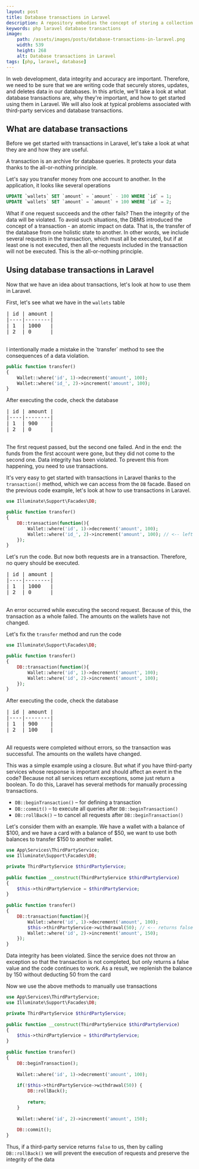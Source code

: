 ```yaml
---
layout: post
title: Database transactions in Laravel
description: A repository embodies the concept of storing a collection of a particular type of entity.
keywords: php laravel database transactions
image:
    path: /assets/images/posts/database-transactions-in-laravel.png
    width: 539
    height: 268
    alt: Database transactions in Laravel
tags: [php, laravel, database]
---
```


In web development, data integrity and accuracy are important.
Therefore, we need to be sure that we are writing code that securely stores, updates, and deletes data in our databases.
In this article, we'll take a look at what database transactions are, why they're important, and how to get started using them in Laravel.
We will also look at typical problems associated with third-party services and database transactions.

<h2>What are database transactions</h2>

Before we get started with transactions in Laravel, let's take a look at what they are and how they are useful.

A transaction is an archive for database queries. It protects your data thanks to the all-or-nothing principle.

Let's say you transfer money from one account to another. In the application, it looks like several operations

```sql
UPDATE `wallets` SET `amount` = `amount` - 100 WHERE `id` = 1;
UPDATE `wallets` SET `amount` = `amount` + 100 WHERE `id` = 2;
```

What if one request succeeds and the other fails? Then the integrity of the data will be violated.
To avoid such situations, the DBMS introduced the concept of a transaction - an atomic impact on data.
That is, the transfer of the database from one holistic state to another.
In other words, we include several requests in the transaction, which must all be executed, but if at least one is not executed, then all the requests included in the transaction will not be executed.
This is the all-or-nothing principle.

<h2>Using database transactions in Laravel</h2>

Now that we have an idea about transactions, let's look at how to use them in Laravel.

First, let's see what we have in the `wallets` table

<pre>
| id | amount |
|----|--------|
| 1  | 1000   |
| 2  | 0      |
</pre>
<br>
I intentionally made a mistake in the `transfer` method to see the consequences of a data violation.

```php
public function transfer()
{
    Wallet::where('id', 1)->decrement('amount', 100);
    Wallet::where('id_', 2)->increment('amount', 100);
}
```

After executing the code, check the database

<pre>
| id | amount |
|----|--------|
| 1  | 900    |
| 2  | 0      |
</pre>
<br>
The first request passed, but the second one failed.
And in the end: the funds from the first account were gone, but they did not come to the second one.
Data integrity has been violated. To prevent this from happening, you need to use transactions.

It's very easy to get started with transactions in Laravel thanks to the `transaction()` method, which we can access from the `DB` facade.
Based on the previous code example, let's look at how to use transactions in Laravel.

```php
use Illuminate\Support\Facades\DB;

public function transfer()
{
    DB::transaction(function(){
        Wallet::where('id', 1)->decrement('amount', 100);
        Wallet::where('id_', 2)->increment('amount', 100); // <-- left an error
    });
}
```

Let's run the code.
But now both requests are in a transaction. Therefore, no query should be executed.

<pre>
| id | amount |
|----|--------|
| 1  | 1000   |
| 2  | 0      |
</pre>
<br>
An error occurred while executing the second request.
Because of this, the transaction as a whole failed. The amounts on the wallets have not changed.

Let's fix the `transfer` method and run the code

```php
use Illuminate\Support\Facades\DB;

public function transfer()
{
    DB::transaction(function(){
        Wallet::where('id', 1)->decrement('amount', 100);
        Wallet::where('id', 2)->increment('amount', 100);
    });
}
```
After executing the code, check the database

<pre>
| id | amount |
|----|--------|
| 1  | 900    |
| 2  | 100    |
</pre>
<br>
All requests were completed without errors, so the transaction was successful.
The amounts on the wallets have changed.

This was a simple example using a closure.
But what if you have third-party services whose response is important and should affect an event in the code?
Because not all services return exceptions, some just return a boolean.
To do this, Laravel has several methods for manually processing transactions.

- `DB::beginTransaction()` – for defining a transaction
- `DB::commit()` – to execute all queries after `DB::beginTransaction()`
- `DB::rollBack()` – to cancel all requests after `DB::beginTransaction()`

Let's consider them with an example.
We have a wallet with a balance of $100, and we have a card with a balance of $50, we want to use both balances to transfer $150 to another wallet.

```php
use App\Services\ThirdPartyService;
use Illuminate\Support\Facades\DB;

private ThirdPartyService $thirdPartyService;
    
public function __construct(ThirdPartyService $thirdPartyService)
{
    $this->thirdPartyService = $thirdPartyService;
}
    
public function transfer()
{
    DB::transaction(function(){
        Wallet::where('id', 1)->decrement('amount', 100);
        $this->thirdPartyService->withdrawal(50); // <-- returns false
        Wallet::where('id', 2)->increment('amount', 150);
    });
}
```

Data integrity has been violated.
Since the service does not throw an exception so that the transaction is not completed, but only returns a false value and the code continues to work.
As a result, we replenish the balance by 150 without deducting 50 from the card

Now we use the above methods to manually use transactions

```php
use App\Services\ThirdPartyService;
use Illuminate\Support\Facades\DB;

private ThirdPartyService $thirdPartyService;
    
public function __construct(ThirdPartyService $thirdPartyService)
{
    $this->thirdPartyService = $thirdPartyService;
}
    
public function transfer()
{
    DB::beginTransaction();
    
    Wallet::where('id', 1)->decrement('amount', 100);
    
    if(!$this->thirdPartyService->withdrawal(50)) {
        DB::rollBack();
        
        return;
    }
    
    Wallet::where('id', 2)->increment('amount', 150);
    
    DB::commit();
}
```

Thus, if a third-party service returns `false` to us, then by calling `DB::rollBack()` we will prevent the execution of requests and preserve the integrity of the data